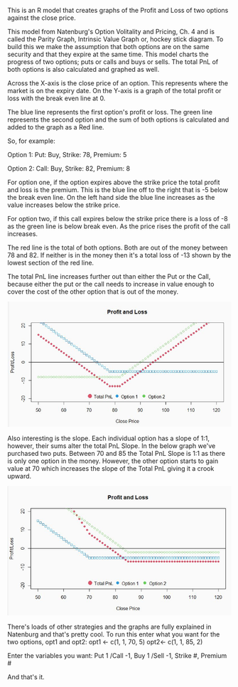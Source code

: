 
This is an R model that creates graphs of the Profit and Loss of two options against the close price. 

This model from Natenburg's Option Volitality and Pricing, Ch. 4 and is called the Parity Graph, Intrinsic Value Graph or, hockey stick diagram. To build this we make the assumption that both options are on the same security and that they expire at the same time. This model charts the progress of two options; puts or calls and buys or sells. The total PnL of both options is also calculated and graphed as well.

Across the X-axis is the close price of an option. This represents where the market is on the expiry date. On the Y-axis is a graph of the total profit or loss with the break even line at 0.

The blue line represents the first option's profit or loss. The green line represents the second option and the sum of both options is calculated and added to the graph as a Red line. 

So, for example: 

Option 1:
Put: Buy,
Strike: 78,
Premium: 5

Option 2:
Call: Buy,
Strike: 82,
Premium: 8

For option one, if the option expires above the strike price the total profit and loss is the premium. This is the blue line off to the right that is -5 below the break even line. On the left hand side the blue line increases as the value increases below the strike price. 

For option two, if this call expires below the strike price there is a loss of -8 as the green line is below break even. As the price rises the profit of the call increases. 

The red line is the total of both options. Both are out of the money between 78 and 82. If neither is in the money then it's a total loss of -13 shown by the lowest section of the red line. 

The total PnL line increases further out than either the Put or the Call, because either the put or the call needs to increase in value enough to cover the cost of the other option that is out of the money. 

![test](https://github.com/JP-Anthony/option_strategy/blob/master/put785_call828.JPG?raw=true)

Also interesting is the slope. Each individual option has a slope of 1:1, however, their sums alter the total PnL Slope. In the below graph we've purchased two puts. Between 70 and 85 the Total PnL Slope is 1:1 as there is only one option in the money. However, the other option starts to gain value at 70 which increases the slope of the Total PnL giving it a crook upward. 

![test](https://github.com/JP-Anthony/option_strategy/blob/master/twoputs.JPG?raw=true)

There's loads of other strategies and the graphs are fully explained in Natenburg and that's pretty cool. To run this enter what you want for the two options, opt1 and opt2:
opt1 <- c(1, 1, 70, 5)
opt2<- c(1, 1, 85, 2)

Enter the variables you want:
Put 1 /Call -1,
Buy 1 /Sell -1,
Strike #,
Premium #

And that's it. 


